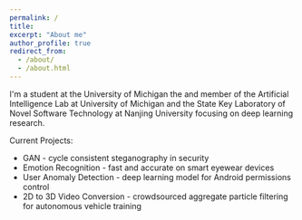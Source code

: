 ```yaml
---
permalink: /
title:
excerpt: "About me"
author_profile: true
redirect_from: 
  - /about/
  - /about.html
---
```

I'm a student at the University of Michigan the and member of the Artificial Intelligence Lab at University of Michigan and the State Key Laboratory of Novel Software Technology at Nanjing University focusing on deep learning research.

Current Projects:

*	GAN - cycle consistent steganography in security  
*	Emotion Recognition - fast and accurate on smart eyewear devices  
*	User Anomaly Detection - deep learning model for Android permissions control  
*	2D to 3D Video Conversion - crowdsourced aggregate particle filtering for autonomous vehicle training